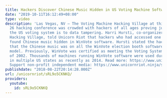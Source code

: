 ```yaml
---
title: Hackers Discover Chinese Music Hidden in US Voting Machine Software
date: "2019-10-11T16:12:49+08:00"
type: video
description: 'Las Vegas, NV – The Voting Machine Hacking Village at this year''s DEFCON
  26 hacking conference was crowded with hackers of all ages proving just how vulnerable
  the US voting system is to data tampering. Harri Hursti, co-organizer of Voting
  Hacking Village, told Unicorn Riot that hackers who had accessed one voting machine
  found Chinese music hidden in WinVote software. Hursti stated the hackers also confirmed
  that the Chinese music was on all the WinVote election booth software of the same
  model. Previously, WinVote was certified as meeting the Voting Systems Standards
  of 2002. Thousands of machines running WinVote software were used during elections
  in multiple US states as recently as 2014. Read more: https://www.unicornriot.ninja/2018/hackers-discover-chinese-music-hidden-in-us-voting-machine-software/
  Support non-profit independent media: https://www.unicornriot.ninja/support-our-work/'
publishdate: "2018-08-22T20:14:28.000Z"
url: /unicornriot/sRL9o5CKNKQ/
providers:
  youtube:
    id: sRL9o5CKNKQ
---
```

